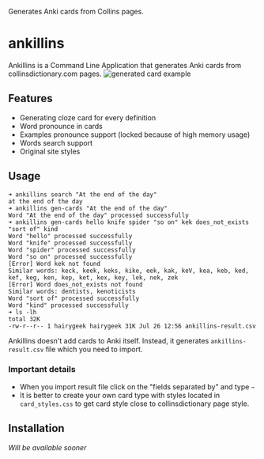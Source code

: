 Generates Anki cards from Collins pages.
# ankillins
Ankillins is a Command Line Application that generates Anki cards from collinsdictionary.com pages.
![generated card example](https://i.imgur.com/dDps8GU.png)
## Features 
* Generating cloze card for every definition
* Word pronounce in cards 
* Examples pronounce support (locked because of high memory usage)
* Words search support
* Original site styles
## Usage
```shell script
➜ ankillins search "At the end of the day"
at the end of the day
➜ ankillins gen-cards "At the end of the day"
Word "At the end of the day" processed successfully
➜ ankillins gen-cards hello knife spider "so on" kek does_not_exists "sort of" kind
Word "hello" processed successfully
Word "knife" processed successfully
Word "spider" processed successfully
Word "so on" processed successfully
[Error] Word kek not found
Similar words: keck, keek, keks, kike, eek, kak, keV, kea, keb, ked, kef, keg, ken, kep, ket, kex, key, lek, nek, zek
[Error] Word does_not_exists not found
Similar words: dentists, kenoticists
Word "sort of" processed successfully
Word "kind" processed successfully
➜ ls -lh
total 32K
-rw-r--r-- 1 hairygeek hairygeek 31K Jul 26 12:56 ankillins-result.csv
```
Ankillins doesn't add cards to Anki itself. Instead, it generates `ankillins-result.csv` file which you need to import. 
### Important details
* When you import result file click on the "fields separated by" and type `~`
* It is better to create your own card type with styles located in `card_styles.css` to get card style close to collinsdictionary page style.

## Installation
*Will be available sooner*

